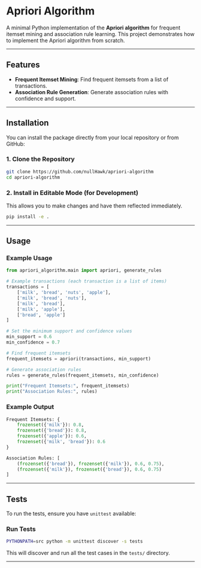# Apriori Algorithm

A minimal Python implementation of the **Apriori algorithm** for frequent itemset mining and association rule learning. This project demonstrates how to implement the Apriori algorithm from scratch.

---

## Features

* **Frequent Itemset Mining**: Find frequent itemsets from a list of transactions.
* **Association Rule Generation**: Generate association rules with confidence and support.

---

## Installation

You can install the package directly from your local repository or from GitHub:

### 1. Clone the Repository

```bash
git clone https://github.com/nullHawk/apriori-algorithm
cd apriori-algorithm
```

### 2. Install in Editable Mode (for Development)

This allows you to make changes and have them reflected immediately.

```bash
pip install -e .
```

---

## Usage

### Example Usage

```python
from apriori_algorithm.main import apriori, generate_rules

# Example transactions (each transaction is a list of items)
transactions = [
    ['milk', 'bread', 'nuts', 'apple'],
    ['milk', 'bread', 'nuts'],
    ['milk', 'bread'],
    ['milk', 'apple'],
    ['bread', 'apple']
]

# Set the minimum support and confidence values
min_support = 0.6
min_confidence = 0.7

# Find frequent itemsets
frequent_itemsets = apriori(transactions, min_support)

# Generate association rules
rules = generate_rules(frequent_itemsets, min_confidence)

print("Frequent Itemsets:", frequent_itemsets)
print("Association Rules:", rules)
```

### Example Output

```python
Frequent Itemsets: {
    frozenset({'milk'}): 0.8,
    frozenset({'bread'}): 0.8,
    frozenset({'apple'}): 0.6,
    frozenset({'milk', 'bread'}): 0.6
}

Association Rules: [
    (frozenset({'bread'}), frozenset({'milk'}), 0.6, 0.75),
    (frozenset({'milk'}), frozenset({'bread'}), 0.6, 0.75)
]
```

---

## Tests

To run the tests, ensure you have `unittest` available:

### Run Tests

```bash
PYTHONPATH=src python -m unittest discover -s tests
```

This will discover and run all the test cases in the `tests/` directory.

---
